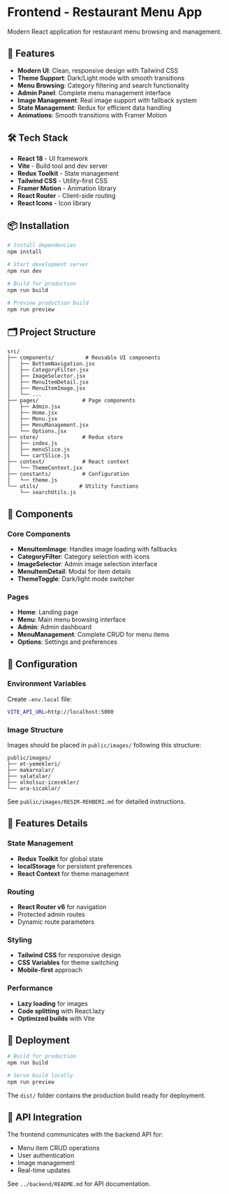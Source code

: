 # Frontend - Restaurant Menu App

Modern React application for restaurant menu browsing and management.

## 🚀 Features

- **Modern UI**: Clean, responsive design with Tailwind CSS
- **Theme Support**: Dark/Light mode with smooth transitions
- **Menu Browsing**: Category filtering and search functionality
- **Admin Panel**: Complete menu management interface
- **Image Management**: Real image support with fallback system
- **State Management**: Redux for efficient data handling
- **Animations**: Smooth transitions with Framer Motion

## 🛠️ Tech Stack

- **React 18** - UI framework
- **Vite** - Build tool and dev server
- **Redux Toolkit** - State management
- **Tailwind CSS** - Utility-first CSS
- **Framer Motion** - Animation library
- **React Router** - Client-side routing
- **React Icons** - Icon library

## 📦 Installation

```bash
# Install dependencies
npm install

# Start development server
npm run dev

# Build for production
npm run build

# Preview production build
npm run preview
```

## 🗂️ Project Structure

```
src/
├── components/          # Reusable UI components
│   ├── BottomNavigation.jsx
│   ├── CategoryFilter.jsx
│   ├── ImageSelector.jsx
│   ├── MenuItemDetail.jsx
│   ├── MenuItemImage.jsx
│   └── ...
├── pages/              # Page components
│   ├── Admin.jsx
│   ├── Home.jsx
│   ├── Menu.jsx
│   ├── MenuManagement.jsx
│   └── Options.jsx
├── store/              # Redux store
│   ├── index.js
│   ├── menuSlice.js
│   └── cartSlice.js
├── context/            # React context
│   └── ThemeContext.jsx
├── constants/          # Configuration
│   └── theme.js
└── utils/             # Utility functions
    └── searchUtils.js
```

## 🎨 Components

### Core Components
- **MenuItemImage**: Handles image loading with fallbacks
- **CategoryFilter**: Category selection with icons
- **ImageSelector**: Admin image selection interface
- **MenuItemDetail**: Modal for item details
- **ThemeToggle**: Dark/light mode switcher

### Pages
- **Home**: Landing page
- **Menu**: Main menu browsing interface
- **Admin**: Admin dashboard
- **MenuManagement**: Complete CRUD for menu items
- **Options**: Settings and preferences

## 🔧 Configuration

### Environment Variables
Create `.env.local` file:
```bash
VITE_API_URL=http://localhost:5000
```

### Image Structure
Images should be placed in `public/images/` following this structure:
```
public/images/
├── et-yemekleri/
├── makarnalar/
├── salatalar/
├── alkolsuz-icecekler/
└── ara-sicaklar/
```

See `public/images/RESIM-REHBERI.md` for detailed instructions.

## 🎯 Features Details

### State Management
- **Redux Toolkit** for global state
- **localStorage** for persistent preferences
- **React Context** for theme management

### Routing
- **React Router v6** for navigation
- Protected admin routes
- Dynamic route parameters

### Styling
- **Tailwind CSS** for responsive design
- **CSS Variables** for theme switching
- **Mobile-first** approach

### Performance
- **Lazy loading** for images
- **Code splitting** with React.lazy
- **Optimized builds** with Vite

## 🚀 Deployment

```bash
# Build for production
npm run build

# Serve build locally
npm run preview
```

The `dist/` folder contains the production build ready for deployment.

## 🔗 API Integration

The frontend communicates with the backend API for:
- Menu item CRUD operations
- User authentication
- Image management
- Real-time updates

See `../backend/README.md` for API documentation.
